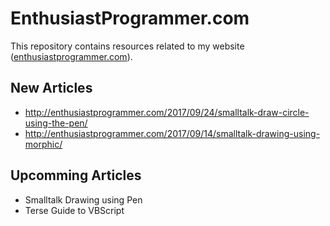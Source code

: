 # EnthusiastProgrammer.com
This repository contains resources related to my website ([enthusiastprogrammer.com](http://enthusiastprogrammer.com/)).

## New Articles
* http://enthusiastprogrammer.com/2017/09/24/smalltalk-draw-circle-using-the-pen/
* http://enthusiastprogrammer.com/2017/09/14/smalltalk-drawing-using-morphic/

## Upcomming Articles
* Smalltalk Drawing using Pen
* Terse Guide to VBScript
